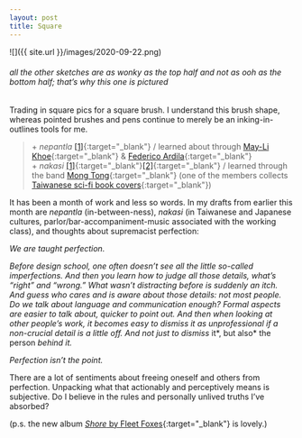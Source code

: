 ```yaml
---
layout: post
title: Square
---
```


![]({{ site.url }}/images/2020-09-22.png)
###### all the other sketches are as wonky as the top half and not as *ooh* as the bottom half; that’s why this one is pictured

Trading in square pics for a square brush. I understand this brush shape, whereas pointed brushes and pens continue to merely be an inking-in-outlines tools for me.

> \+ *nepantla* [[1]](https://en.wikipedia.org/wiki/Nepantla){:target="_blank"} / learned about through [May-Li Khoe](https://www.youtube.com/watch?v=MWVUEJSh7bo){:target="_blank"} & [Federico Ardila](https://www.youtube.com/watch?v=vut--TS7FoQ){:target="_blank"}  
\+ *nakasi* [[1]](https://en.wikipedia.org/wiki/Nakasi){:target="_blank"}[[2]](http://beingwendyhsu.info/?page_id=1194){:target="_blank"} / learned through the band [Mong Tong](https://wepresent.wetransfer.com/story/mong-tong/){:target="_blank"} (one of the members collects [Taiwanese sci-fi book covers](https://www.instagram.com/homyu_books/){:target="_blank"})

It has been a month of work and less so words. In my drafts from earlier this month are *nepantla* (in-between-ness), *nakasi* (in Taiwanese and Japanese cultures, parlor/bar-accompaniment-music associated with the working class), and thoughts about supremacist perfection:

*We are taught perfection.*

*Before design school, one often doesn’t see all the little so-called imperfections. And then you learn how to judge all those details, what’s “right” and “wrong.” What wasn’t distracting before is suddenly an itch. And guess who cares and is aware about those details: not most people. Do we talk about language and communication enough? Formal aspects are easier to talk about, quicker to point out. And then when looking at other people’s work, it becomes easy to dismiss it as unprofessional if a non-crucial detail is a little off. And not just to dismiss* it*, but also* the person *behind it.*

*Perfection isn’t the point.*

There are a lot of sentiments about freeing oneself and others from perfection. Unpacking what that actionably and perceptively means is subjective. Do I believe in the rules and personally unlived truths I’ve absorbed?

(p.s. the new album [*Shore* by Fleet Foxes](https://www.youtube.com/watch?v=tqVxd57H-cA&list=PLfsbuQF4YPohXa4nvblxJQX-_ptryBAle){:target="_blank"} is lovely.)
